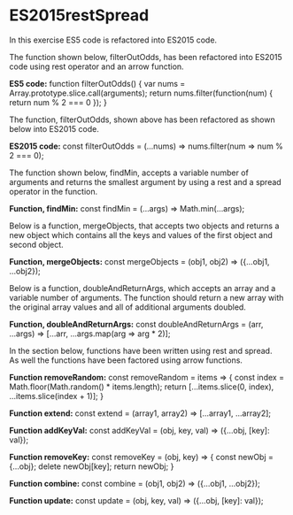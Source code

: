 # ES2015restSpread
In this exercise ES5 code is refactored into ES2015 code. 

The function shown below, filterOutOdds, has been refactored into
ES2015 code using rest operator and an arrow function.

**ES5 code:**
function filterOutOdds() {
  var nums = Array.prototype.slice.call(arguments);
  return nums.filter(function(num) {
    return num % 2 === 0
  });
}

The function, filterOutOdds, shown above has been refactored as shown
below into ES2015 code.

**ES2015 code:**
const filterOutOdds = (...nums) => nums.filter(num => num % 2 === 0);

The function shown below, findMin, accepts a variable number of arguments and returns the smallest argument
by using a rest and a spread operator in the function.

**Function, findMin:**
const findMin = (...args) => Math.min(...args);

Below is a function, mergeObjects, that accepts two objects and returns a new object which contains 
all the keys and values of the first object and second object. 

**Function, mergeObjects:**
const mergeObjects = (obj1, obj2) => ({...obj1, ...obj2});


Below is a function, doubleAndReturnArgs, which accepts an array and a variable number of arguments. 
The function should return a new array with the original array values and all of additional arguments doubled. 

**Function, doubleAndReturnArgs:**
const doubleAndReturnArgs = (arr, ...args) => [...arr, ...args.map(arg => arg * 2)];

In the section below, functions have been written using rest and spread.  
As well the functions have been factored using arrow functions.  

**Function removeRandom:**
const removeRandom = items => {
  const index = Math.floor(Math.random() * items.length);
  return [...items.slice(0, index), ...items.slice(index + 1)];
}

**Function extend:**
const extend = (array1, array2) => [...array1, ...array2];

**Function addKeyVal:**
const addKeyVal = (obj, key, val) => ({...obj, [key]: val});

**Function removeKey:**
const removeKey = (obj, key) => {
  const newObj = {...obj};
  delete newObj[key];
  return newObj;
}

**Function combine:**
const combine = (obj1, obj2) => ({...obj1, ...obj2});

**Function update:**
const update = (obj, key, val) => ({...obj, [key]: val});



